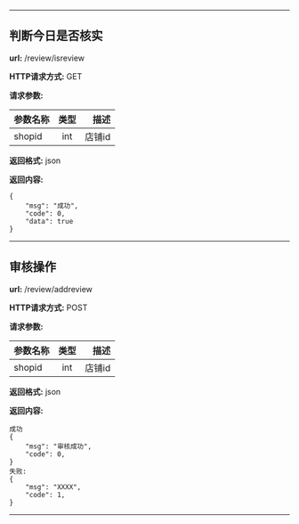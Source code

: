 
-------


## 判断今日是否核实

**url:** /review/isreview

**HTTP请求方式:** GET

**请求参数:**

参数名称|类型|描述
---|:--:|---:
shopid|int|店铺id

**返回格式:** json

**返回内容:**
```
{
    "msg": "成功",
    "code": 0,
    "data": true
}

```


-------


## 审核操作

**url:** /review/addreview

**HTTP请求方式:** POST

**请求参数:**

参数名称|类型|描述
---|:--:|---:
shopid|int|店铺id

**返回格式:** json

**返回内容:**
```
成功
{
    "msg": "审核成功",
    "code": 0,
}
失败:
{
    "msg": "XXXX",
    "code": 1,
}

```


-------
